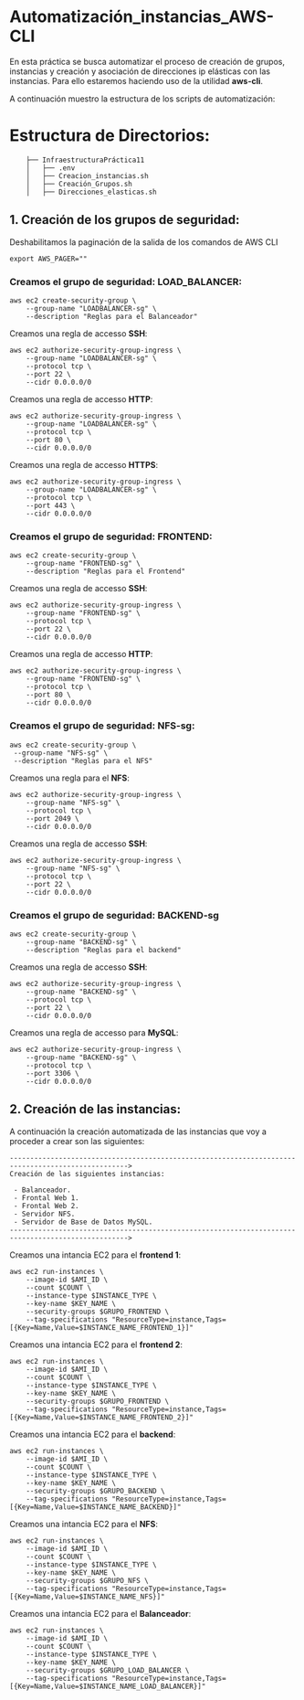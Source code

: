 # Automatización_instancias_AWS-CLI

En esta práctica se busca automatizar el proceso de creación de grupos, instancias y creación y asociación de direcciones ip elásticas con las instancias.
Para ello estaremos haciendo uso de la utilidad **aws-cli**.

A continuación muestro la estructura de los scripts de automatización:

 # Estructura de Directorios:

```
    ├── InfraestructuraPráctica11
    │   ├── .env
    │   ├── Creacion_instancias.sh
    │   ├── Creación_Grupos.sh
    │   ├── Direcciones_elasticas.sh

```
 ## 1. Creación de los grupos de seguridad:

Deshabilitamos la paginación de la salida de los comandos de AWS CLI

```
export AWS_PAGER=""
```
### Creamos el grupo de seguridad: **LOAD_BALANCER**:

```
aws ec2 create-security-group \
    --group-name "LOADBALANCER-sg" \
    --description "Reglas para el Balanceador"
```

Creamos una regla de accesso **SSH**:
```
aws ec2 authorize-security-group-ingress \
    --group-name "LOADBALANCER-sg" \
    --protocol tcp \
    --port 22 \
    --cidr 0.0.0.0/0
```
Creamos una regla de accesso **HTTP**:
```
aws ec2 authorize-security-group-ingress \
    --group-name "LOADBALANCER-sg" \
    --protocol tcp \
    --port 80 \
    --cidr 0.0.0.0/0
```
Creamos una regla de accesso **HTTPS**:

```
aws ec2 authorize-security-group-ingress \
    --group-name "LOADBALANCER-sg" \
    --protocol tcp \
    --port 443 \
    --cidr 0.0.0.0/0
```

### Creamos el grupo de seguridad: **FRONTEND**:

```
aws ec2 create-security-group \
    --group-name "FRONTEND-sg" \
    --description "Reglas para el Frontend"
```

Creamos una regla de accesso **SSH**:
```
aws ec2 authorize-security-group-ingress \
    --group-name "FRONTEND-sg" \
    --protocol tcp \
    --port 22 \
    --cidr 0.0.0.0/0
```

Creamos una regla de accesso **HTTP**:

```
aws ec2 authorize-security-group-ingress \
    --group-name "FRONTEND-sg" \
    --protocol tcp \
    --port 80 \
    --cidr 0.0.0.0/0
```
### Creamos el grupo de seguridad: **NFS-sg**:

```
aws ec2 create-security-group \
 --group-name "NFS-sg" \
 --description "Reglas para el NFS"
```
Creamos una regla para el **NFS**:

```
aws ec2 authorize-security-group-ingress \
    --group-name "NFS-sg" \
    --protocol tcp \
    --port 2049 \
    --cidr 0.0.0.0/0

```
Creamos una regla de accesso **SSH**:

```
aws ec2 authorize-security-group-ingress \
    --group-name "NFS-sg" \
    --protocol tcp \
    --port 22 \
    --cidr 0.0.0.0/0

```
### Creamos el grupo de seguridad: **BACKEND-sg**

```
aws ec2 create-security-group \
    --group-name "BACKEND-sg" \
    --description "Reglas para el backend"
```
Creamos una regla de accesso **SSH**:

```
aws ec2 authorize-security-group-ingress \
    --group-name "BACKEND-sg" \
    --protocol tcp \
    --port 22 \
    --cidr 0.0.0.0/0
```
Creamos una regla de accesso para **MySQL**:

```
aws ec2 authorize-security-group-ingress \
    --group-name "BACKEND-sg" \
    --protocol tcp \
    --port 3306 \
    --cidr 0.0.0.0/0
```
 ## 2. Creación de las instancias:

 A continuación la creación automatizada de las instancias que voy a proceder a crear son las siguientes:
 
```
--------------------------------------------------------------------------------------------------->
Creación de las siguientes instancias:

 - Balanceador.
 - Frontal Web 1.
 - Frontal Web 2.
 - Servidor NFS.
 - Servidor de Base de Datos MySQL.
--------------------------------------------------------------------------------------------------->
```

Creamos una intancia EC2 para el **frontend 1**:

```
aws ec2 run-instances \
    --image-id $AMI_ID \
    --count $COUNT \
    --instance-type $INSTANCE_TYPE \
    --key-name $KEY_NAME \
    --security-groups $GRUPO_FRONTEND \
    --tag-specifications "ResourceType=instance,Tags=[{Key=Name,Value=$INSTANCE_NAME_FRONTEND_1}]" 
```

Creamos una intancia EC2 para el **frontend 2**:

```
aws ec2 run-instances \
    --image-id $AMI_ID \
    --count $COUNT \
    --instance-type $INSTANCE_TYPE \
    --key-name $KEY_NAME \
    --security-groups $GRUPO_FRONTEND \
    --tag-specifications "ResourceType=instance,Tags=[{Key=Name,Value=$INSTANCE_NAME_FRONTEND_2}]"
```

Creamos una intancia EC2 para el **backend**:

```
aws ec2 run-instances \
    --image-id $AMI_ID \
    --count $COUNT \
    --instance-type $INSTANCE_TYPE \
    --key-name $KEY_NAME \
    --security-groups $GRUPO_BACKEND \
    --tag-specifications "ResourceType=instance,Tags=[{Key=Name,Value=$INSTANCE_NAME_BACKEND}]"
```

Creamos una intancia EC2 para el **NFS**:

```
aws ec2 run-instances \
    --image-id $AMI_ID \
    --count $COUNT \
    --instance-type $INSTANCE_TYPE \
    --key-name $KEY_NAME \
    --security-groups $GRUPO_NFS \
    --tag-specifications "ResourceType=instance,Tags=[{Key=Name,Value=$INSTANCE_NAME_NFS}]"
```
Creamos una intancia EC2 para el **Balanceador**:

```
aws ec2 run-instances \
    --image-id $AMI_ID \
    --count $COUNT \
    --instance-type $INSTANCE_TYPE \
    --key-name $KEY_NAME \
    --security-groups $GRUPO_LOAD_BALANCER \
    --tag-specifications "ResourceType=instance,Tags=[{Key=Name,Value=$INSTANCE_NAME_LOAD_BALANCER}]" 
```








 
